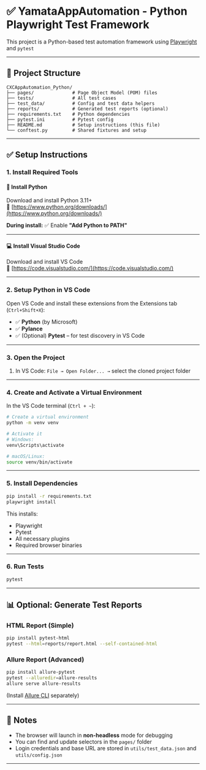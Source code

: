 # ✅ YamataAppAutomation - Python Playwright Test Framework

This project is a Python-based test automation framework using [Playwright](https://playwright.dev/python/) and `pytest`

---

## 📁 Project Structure

```
CXCAppAutomation_Python/
├── pages/              # Page Object Model (POM) files
├── tests/              # All test cases
├── test_data/          # Config and test data helpers
├── reports/            # Generated test reports (optional)
├── requirements.txt    # Python dependencies
├── pytest.ini          # Pytest config
├── README.md           # Setup instructions (this file)
└── conftest.py         # Shared fixtures and setup
```

---

## ✅ Setup Instructions

### 1. Install Required Tools

#### 🐍 Install Python
Download and install Python 3.11+  
🔗 [https://www.python.org/downloads/](https://www.python.org/downloads/)

**During install:**
✅ Enable **"Add Python to PATH"**

---

#### 💻 Install Visual Studio Code
Download and install VS Code  
🔗 [https://code.visualstudio.com/](https://code.visualstudio.com/)

---

### 2. Setup Python in VS Code

Open VS Code and install these extensions from the Extensions tab (`Ctrl+Shift+X`):

- ✅ **Python** (by Microsoft)
- ✅ **Pylance**
- ✅ (Optional) **Pytest** – for test discovery in VS Code

---

### 3. Open the Project

1. In VS Code: `File → Open Folder... →` select the cloned project folder

---

### 4. Create and Activate a Virtual Environment

In the VS Code terminal (`Ctrl + ~`):

```bash
# Create a virtual environment
python -m venv venv

# Activate it
# Windows:
venv\Scripts\activate

# macOS/Linux:
source venv/bin/activate
```

---

### 5. Install Dependencies

```bash
pip install -r requirements.txt
playwright install
```

This installs:

- Playwright
- Pytest
- All necessary plugins
- Required browser binaries

---

### 6. Run Tests

```bash
pytest
```

---

## 📊 Optional: Generate Test Reports

### HTML Report (Simple)

```bash
pip install pytest-html
pytest --html=reports/report.html --self-contained-html
```

### Allure Report (Advanced)

```bash
pip install allure-pytest
pytest --alluredir=allure-results
allure serve allure-results
```

(Install [Allure CLI](https://docs.qameta.io/allure/#_installing_a_commandline) separately)

---

## 🧪 Notes

- The browser will launch in **non-headless** mode for debugging
- You can find and update selectors in the `pages/` folder
- Login credentials and base URL are stored in `utils/test_data.json` and `utils/config.json`

---